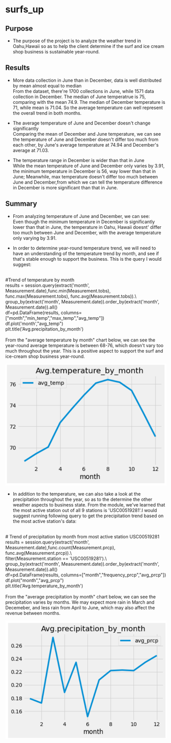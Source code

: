 # surfs_up
## Purpose
- The purpose of the project is to analyze the weather trend in Oahu,Hawaii so as to help the client determine if the surf and ice cream shop business is sustainable year-round.

## Results
- More data collection in June than in December, data is well distributed by mean almost equal to median
<br> From the dataset, there're 1700 collections in June, while 1571 data collection in December. The median of June temperatrue is 75, comparing with the mean 74.9. The median of December temperature is 71, while mean is 71.04. So the average temperature can well represent the overall trend in both months.

- The average temperature of June and December doesn't change significantly
<br> Comparing the mean of December and June temperature, we can see the temperature of June and December doesn't differ too much from each other, by June's average temperature at 74.94 and December's average at 71.03.

- The temperature range in December is wider than that in June
<br>While the mean temperature of June and December only varies by 3.91, the minimum temperature in December is 56, way lower than that in June; Meanwhile, max temperature doesn't differ too much between June and December,from which we can tell the temperature difference in December is more significant than that in June.

## Summary
- From analyzing temperature of June and December, we can see:
<br> Even though the minimum temperature in December is significantly lower than that in June, the temperature in Oahu, Hawaii doesnt' differ too much between June and December, with the average temperature only varying by 3.91. 

- In order to determine year-round temperature trend, we will need to have an understanding of the temperature trend by month, and see if that's stable enough to support the business. This is the query I would suggest:
<br>
#Trend of temperature by month
<br>results = session.query(extract('month', Measurement.date),func.min(Measurement.tobs), func.max(Measurement.tobs), func.avg(Measurement.tobs)).\
<br>group_by(extract('month', Measurement.date)).order_by(extract('month', Measurement.date)).all()
<br>df=pd.DataFrame(results, columns=["month","min_temp","max_temp","avg_temp"])
<br>df.plot('month',"avg_temp")
<br>plt.title('Avg.precipitation_by_month')
<br><br>
From the "average temperature by month" chart below, we can see the year-round average temperature is between 68-76, which doesn't vary too much throughout the year. This is a positive aspect to support the surf and ice-cream shop business year-round.

![Avg.temperature_by_month](Avg.temperature_by_month.png)

- In addition to the temperature, we can also take a look at the precipitation throughout the year, so as to the determine the other weather aspects to business state. From the module, we've learned that the most active station out of all 9 stations is 'USC00519281'.I would suggest running following query to get the precipitation trend based on the most active station's data:
<br>
# Trend of precipitation by month from most active station USC00519281
<br>results = session.query(extract('month', Measurement.date),func.count(Measurement.prcp), func.avg(Measurement.prcp)).\
<br>filter(Measurement.station == 'USC00519281').\
<br>group_by(extract('month', Measurement.date)).order_by(extract('month', Measurement.date)).all()
<br>df=pd.DataFrame(results, columns=["month","frequency_prcp","avg_prcp"])
<br>df.plot("month","avg_prcp")
<br>plt.title('Avg.temperature_by_month')
<br><br>
From the "average precipitation by month" chart below, we can see the precipitation varies by months. We may expect more rain in March and Decemeber, and less rain from April to June, which may also affect the revenue between months.

![Avg.precipitation_by_month](Avg.precipitation_by_month.png)